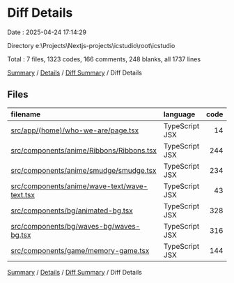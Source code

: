 # Diff Details

Date : 2025-04-24 17:14:29

Directory e:\\Projects\\Nextjs-projects\\icstudio\\root\\icstudio

Total : 7 files,  1323 codes, 166 comments, 248 blanks, all 1737 lines

[Summary](results.md) / [Details](details.md) / [Diff Summary](diff.md) / Diff Details

## Files
| filename | language | code | comment | blank | total |
| :--- | :--- | ---: | ---: | ---: | ---: |
| [src/app/(home)/who-we-are/page.tsx](/src/app/(home)/who-we-are/page.tsx) | TypeScript JSX | 14 | 0 | 1 | 15 |
| [src/components/anime/Ribbons/Ribbons.tsx](/src/components/anime/Ribbons/Ribbons.tsx) | TypeScript JSX | 244 | 5 | 24 | 273 |
| [src/components/anime/smudge/smudge.tsx](/src/components/anime/smudge/smudge.tsx) | TypeScript JSX | 234 | 34 | 58 | 326 |
| [src/components/anime/wave-text/wave-text.tsx](/src/components/anime/wave-text/wave-text.tsx) | TypeScript JSX | 43 | 3 | 7 | 53 |
| [src/components/bg/animated-bg.tsx](/src/components/bg/animated-bg.tsx) | TypeScript JSX | 328 | 78 | 87 | 493 |
| [src/components/bg/waves-bg/waves-bg.tsx](/src/components/bg/waves-bg/waves-bg.tsx) | TypeScript JSX | 316 | 38 | 54 | 408 |
| [src/components/game/memory-game.tsx](/src/components/game/memory-game.tsx) | TypeScript JSX | 144 | 8 | 17 | 169 |

[Summary](results.md) / [Details](details.md) / [Diff Summary](diff.md) / Diff Details